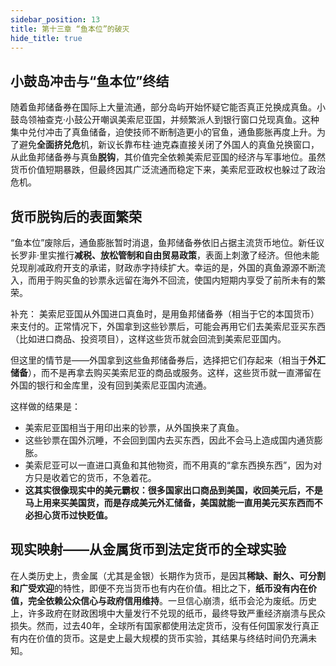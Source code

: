 ```yaml
---
sidebar_position: 13
title: 第十三章 “鱼本位”的破灭
hide_title: true
---
```


## 小鼓岛冲击与“鱼本位”终结
随着鱼邦储备券在国际上大量流通，部分岛屿开始怀疑它能否真正兑换成真鱼。小鼓岛领袖查克·小鼓公开嘲讽美索尼亚国，并频繁派人到银行窗口兑现真鱼。这种集中兑付冲击了真鱼储备，迫使技师不断制造更小的官鱼，通鱼膨胀再度上升。为了避免**全面挤兑危**机，新议长靠布柱·迪克森直接关闭了外国人的真鱼兑换窗口，从此鱼邦储备券与真鱼**脱钩**，其价值完全依赖美索尼亚国的经济与军事地位。虽然货币价值短期暴跌，但最终因其广泛流通而稳定下来，美索尼亚政权也躲过了政治危机。

## 货币脱钩后的表面繁荣
“鱼本位”废除后，通鱼膨胀暂时消退，鱼邦储备券依旧占据主流货币地位。新任议长罗非·里实推行**减税、放松管制和自由贸易政策**，表面上刺激了经济。但他未能兑现削减政府开支的承诺，财政赤字持续扩大。幸运的是，外国的真鱼源源不断流入，而用于购买鱼的钞票永远留在海外不回流，使国内短期内享受了前所未有的繁荣。

补充：
美索尼亚国从外国进口真鱼时，是用鱼邦储备券（相当于它的本国货币）来支付的。正常情况下，外国拿到这些钞票后，可能会再用它们去美索尼亚买东西（比如进口商品、投资项目），这样这些货币就会回流到美索尼亚国内。

但这里的情节是——外国拿到这些鱼邦储备券后，选择把它们存起来（相当于**外汇储备**），而不是再拿去购买美索尼亚的商品或服务。这样，这些货币就一直滞留在外国的银行和金库里，没有回到美索尼亚国内流通。

这样做的结果是：
- 美索尼亚国相当于用印出来的钞票，从外国换来了真鱼。
- 这些钞票在国外沉睡，不会回到国内去买东西，因此不会马上造成国内通货膨胀。
- 美索尼亚可以一直进口真鱼和其他物资，而不用真的“拿东西换东西”，因为对方只是收着它的货币，不急着花。
- **这其实很像现实中的美元霸权：很多国家出口商品到美国，收回美元后，不是马上用来买美国货，而是存成美元外汇储备，美国就能一直用美元买东西而不必担心货币过快贬值。**

## 现实映射——从金属货币到法定货币的全球实验
在人类历史上，贵金属（尤其是金银）长期作为货币，是因其**稀缺、耐久、可分割和广受欢迎**的特性，即便不充当货币也有内在价值。相比之下，**纸币没有内在价值，完全依赖公众信心与政府信用维持**。一旦信心崩溃，纸币会沦为废纸。历史上，许多政府在财政困境中大量发行不兑现的纸币，最终导致严重经济崩溃与民众损失。然而，过去40年，全球所有国家都使用法定货币，没有任何国家发行真正有内在价值的货币。这是史上最大规模的货币实验，其结果与终结时间仍充满未知。